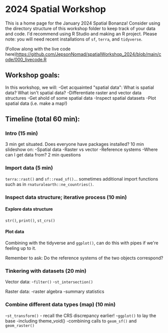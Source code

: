 # 2024 Spatial Workshop

This is a home page for the January 2024 Spatial Bonanza! Consider using the directory structure of this workshop folder to keep track of your data and code. I'd recommend using R Studio and making an R project. Please note: you will need recent installations of `sf`, `terra`, and `tidyverse`.

(Follow along with the live code here)<https://github.com/JepsonNomad/spatialWorkshop_2024/blob/main/code/000_livecode.R>


## Workshop goals:

In this workshop, we will:
-Get acquainted "spatial data": What is spatial data? What isn't spatial data?
-Differentiate raster and vector data structures
-Get ahold of some spatial data
-Inspect spatial datasets
-Plot spatial data (i.e. make a map!)

## Timeline (total 60 min):
### Intro (15 min)
3 min get situated. Does everyone have packages installed?
10 min slideshow on:
-Spatial data
-Raster vs vector
-Reference systems
-Where can I get data from?
2 min questions

### Import data (5 min)
`terra::rast()` and `sf::read_sf()`... sometimes additional import functions such as in `rnaturalearth::ne_countries()`.


### Inspect data structure; iterative process (10 min)
#### Explore data structure
`str()`, `print()`, `st_crs()`
#### Plot data 
Combining with the tidyverse and `ggplot()`, can do this with pipes if we're feeling up to it.

Remember to ask: Do the reference systems of the two objects correspond?


### Tinkering with datasets (20 min)
Vector data:
-`filter()`
-`st_intersection()`

Raster data:
-raster algebra
-summary statistics


### Combine different data types (map) (10 min)
-`st_transform()` - recall the CRS discrepancy earlier!
-`ggplot()` to lay the base
-including theme_void()
-combining calls to `geom_sf()` and `geom_raster()`